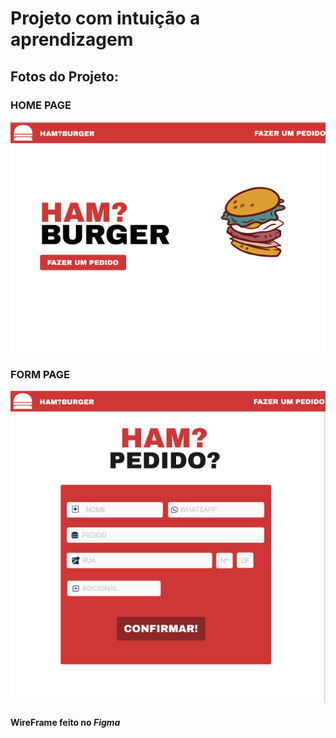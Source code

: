 # Projeto com intuição a aprendizagem #

## Fotos do Projeto: ##

### HOME PAGE ###
![IMG - Project](./.md/img1.png)


### FORM PAGE ###
![IMG - Project](./.md/img2.png)


#### WireFrame feito no *Figma* 